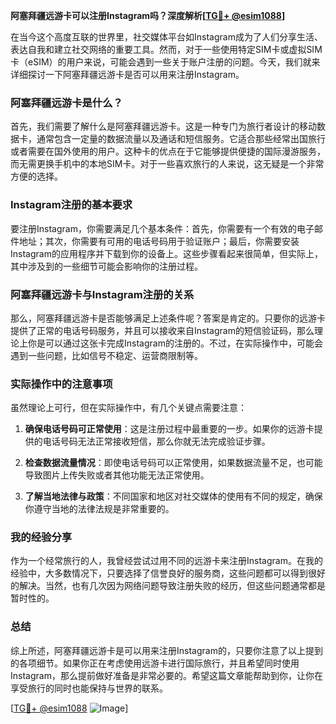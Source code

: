 **阿塞拜疆远游卡可以注册Instagram吗？深度解析[[TG💪+ @esim1088](https://t.me/s/esim1088)]**

在当今这个高度互联的世界里，社交媒体平台如Instagram成为了人们分享生活、表达自我和建立社交网络的重要工具。然而，对于一些使用特定SIM卡或虚拟SIM卡（eSIM）的用户来说，可能会遇到一些关于账户注册的问题。今天，我们就来详细探讨一下阿塞拜疆远游卡是否可以用来注册Instagram。

### 阿塞拜疆远游卡是什么？

首先，我们需要了解什么是阿塞拜疆远游卡。这是一种专门为旅行者设计的移动数据卡，通常包含一定量的数据流量以及通话和短信服务。它适合那些经常出国旅行或者需要在国外使用的用户。这种卡的优点在于它能够提供便捷的国际漫游服务，而无需更换手机中的本地SIM卡。对于一些喜欢旅行的人来说，这无疑是一个非常方便的选择。

### Instagram注册的基本要求

要注册Instagram，你需要满足几个基本条件：首先，你需要有一个有效的电子邮件地址；其次，你需要有可用的电话号码用于验证账户；最后，你需要安装Instagram的应用程序并下载到你的设备上。这些步骤看起来很简单，但实际上，其中涉及到的一些细节可能会影响你的注册过程。

### 阿塞拜疆远游卡与Instagram注册的关系

那么，阿塞拜疆远游卡是否能够满足上述条件呢？答案是肯定的。只要你的远游卡提供了正常的电话号码服务，并且可以接收来自Instagram的短信验证码，那么理论上你是可以通过这张卡完成Instagram的注册的。不过，在实际操作中，可能会遇到一些问题，比如信号不稳定、运营商限制等。

### 实际操作中的注意事项

虽然理论上可行，但在实际操作中，有几个关键点需要注意：

1. **确保电话号码可正常使用**：这是注册过程中最重要的一步。如果你的远游卡提供的电话号码无法正常接收短信，那么你就无法完成验证步骤。
   
2. **检查数据流量情况**：即使电话号码可以正常使用，如果数据流量不足，也可能导致图片上传失败或者其他功能无法正常使用。

3. **了解当地法律与政策**：不同国家和地区对社交媒体的使用有不同的规定，确保你遵守当地的法律法规是非常重要的。

### 我的经验分享

作为一个经常旅行的人，我曾经尝试过用不同的远游卡来注册Instagram。在我的经验中，大多数情况下，只要选择了信誉良好的服务商，这些问题都可以得到很好的解决。当然，也有几次因为网络问题导致注册失败的经历，但这些问题通常都是暂时性的。

### 总结

综上所述，阿塞拜疆远游卡是可以用来注册Instagram的，只要你注意了以上提到的各项细节。如果你正在考虑使用远游卡进行国际旅行，并且希望同时使用Instagram，那么提前做好准备是非常必要的。希望这篇文章能帮助到你，让你在享受旅行的同时也能保持与世界的联系。

[[TG💪+ @esim1088](https://t.me/s/esim1088) ![Image](https://i.postimg.cc/4NQfJmqS/Snipaste-2025-05-13-00-14-12.png)]